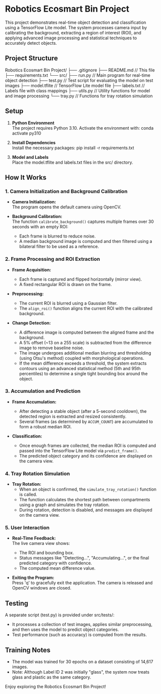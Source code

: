 # Robotics Ecosmart Bin Project

This project demonstrates real-time object detection and classification using a TensorFlow Lite model. The system processes camera input by calibrating the background, extracting a region of interest (ROI), and applying advanced image processing and statistical techniques to accurately detect objects.

## Project Structure

Robotics Ecosmart Bin Project/
├── .gitignore
├── README.md // This file
├── requirements.txt
└── src/
├── run.py // Main program for real-time object detection
├── test.py // Test script for evaluating the model on test images
├── model.tflite // TensorFlow Lite model file
├── labels.txt // Labels file with class mappings
├── utils.py // Utility functions for model and image processing
└── tray.py // Functions for tray rotation simulation

## Setup

1. **Python Environment**  
   The project requires Python 3.10. Activate the environment with:
   conda activate py310

2. **Install Dependencies**  
   Install the necessary packages:
   pip install -r requirements.txt

3. **Model and Labels**  
   Place the model.tflite and labels.txt files in the src/ directory.

## How It Works

### 1. Camera Initialization and Background Calibration

-   **Camera Initialization:**  
    The program opens the default camera using OpenCV.

-   **Background Calibration:**  
    The function `calibrate_background()` captures multiple frames over 30 seconds with an empty ROI:
    -   Each frame is blurred to reduce noise.
    -   A median background image is computed and then filtered using a bilateral filter to be used as a reference.

### 2. Frame Processing and ROI Extraction

-   **Frame Acquisition:**

    -   Each frame is captured and flipped horizontally (mirror view).
    -   A fixed rectangular ROI is drawn on the frame.

-   **Preprocessing:**

    -   The current ROI is blurred using a Gaussian filter.
    -   The `align_roi()` function aligns the current ROI with the calibrated background.

-   **Change Detection:**
    -   A difference image is computed between the aligned frame and the background.
    -   A 5% offset (~13 on a 255 scale) is subtracted from the difference image to remove baseline noise.
    -   The image undergoes additional median blurring and thresholding (using Otsu's method) coupled with morphological operations.
    -   If the mean difference exceeds a threshold, the system extracts contours using an advanced statistical method (5th and 95th percentiles) to determine a single tight bounding box around the object.

### 3. Accumulation and Prediction

-   **Frame Accumulation:**

    -   After detecting a stable object (after a 5-second cooldown), the detected region is extracted and resized consistently.
    -   Several frames (as determined by `ACCUM_COUNT`) are accumulated to form a robust median ROI.

-   **Classification:**
    -   Once enough frames are collected, the median ROI is computed and passed into the TensorFlow Lite model via `predict_frame()`.
    -   The predicted object category and its confidence are displayed on the camera view.

### 4. Tray Rotation Simulation

-   **Tray Rotation:**
    -   When an object is confirmed, the `simulate_tray_rotation()` function is called.
    -   The function calculates the shortest path between compartments using a graph and simulates the tray rotation.
    -   During rotation, detection is disabled, and messages are displayed on the camera view.

### 5. User Interaction

-   **Real-Time Feedback:**  
    The live camera view shows:

    -   The ROI and bounding box.
    -   Status messages like "Detecting...", "Accumulating...", or the final predicted category with confidence.
    -   The computed mean difference value.

-   **Exiting the Program:**  
    Press 'q' to gracefully exit the application. The camera is released and OpenCV windows are closed.

## Testing

A separate script (test.py) is provided under src/tests/:

-   It processes a collection of test images, applies similar preprocessing, and then uses the model to predict object categories.
-   Test performance (such as accuracy) is computed from the results.

## Training Notes

-   The model was trained for 30 epochs on a dataset consisting of 14,617 images.
-   Note: Although Label ID 2 was initially "glass", the system now treats glass and plastic as the same category.

Enjoy exploring the Robotics Ecosmart Bin Project!
